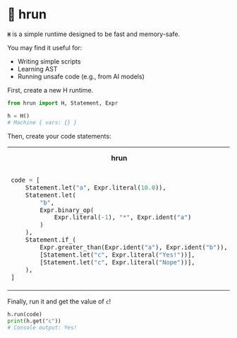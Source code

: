 # 🚁 hrun
**`H`** is a simple runtime designed to be fast and memory-safe.

You may find it useful for:
- Writing simple scripts
- Learning AST
- Running unsafe code (e.g., from AI models)

First, create a new H runtime.

```python
from hrun import H, Statement, Expr

h = H()
# Machine { vars: {} }
```

Then, create your code statements:

<table>
<tr>
<th>hrun</th>
<th>Equivalent code</th>
</tr>
<tr>
<td>

```python
code = [
    Statement.let("a", Expr.literal(10.0)),
    Statement.let(
        "b",
        Expr.binary_op(
            Expr.literal(-1), "*", Expr.ident("a")
        )
    ),
    Statement.if_(
        Expr.greater_than(Expr.ident("a"), Expr.ident("b")),
        [Statement.let("c", Expr.literal("Yes!"))],
        [Statement.let("c", Expr.literal("Nope"))],
    ),
]
```

</td>
<td>

```python
a = 10.0
b = -1 * a

if a > b:
    c = "Yes!"
else:
    c = "Nope"







```

</td>
</tr>
</table>

Finally, run it and get the value of `c`!

```python
h.run(code)
print(h.get("c"))
# Console output: Yes!
```
